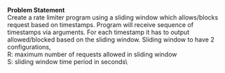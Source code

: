 **Problem Statement**\
Create a rate limiter program using a sliding window which allows/blocks request based on
timestamps. Program will receive sequence of timestamps via arguments. For each timestamp it has
to output allowed/blocked based on the sliding window.
Sliding window to have 2 configurations,\
R: maximum number of requests allowed in sliding window\
S: sliding window time period in seconds\
